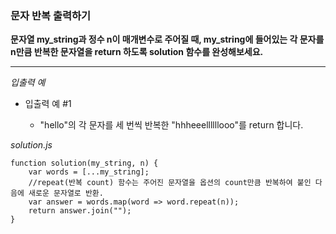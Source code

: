### 문자 반복 출력하기

**문자열 my_string과 정수 n이 매개변수로 주어질 때, my_string에 들어있는 각 문자를 n만큼 반복한 문자열을 return 하도록 solution 함수를 완성해보세요.**

---

_입출력 예_

- 입출력 예 #1

  - "hello"의 각 문자를 세 번씩 반복한 "hhheeellllllooo"를 return 합니다.

_solution.js_

```
function solution(my_string, n) {
    var words = [...my_string];
    //repeat(반복 count) 함수는 주어진 문자열을 옵션의 count만큼 반복하여 붙인 다음에 새로운 문자열로 반환.
    var answer = words.map(word => word.repeat(n));
    return answer.join("");
}
```
